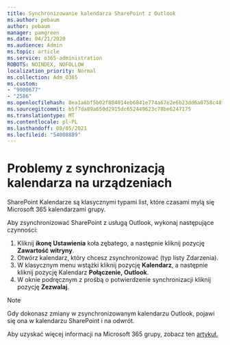 ```yaml
---
title: Synchronizowanie kalendarza SharePoint z Outlook
ms.author: pebaum
author: pebaum
manager: pamgreen
ms.date: 04/21/2020
ms.audience: Admin
ms.topic: article
ms.service: o365-administration
ROBOTS: NOINDEX, NOFOLLOW
localization_priority: Normal
ms.collection: Adm_O365
ms.custom:
- "9000677"
- "2586"
ms.openlocfilehash: 8ea1a6bf5b02f804014eb6841e774a67e2e6b23dd6a0758c48f05271644f1601
ms.sourcegitcommit: b5f7da89a650d2915dc652449623c78be6247175
ms.translationtype: MT
ms.contentlocale: pl-PL
ms.lasthandoff: 08/05/2021
ms.locfileid: "54008889"
---
```

# <a name="issues-synchronizing-your-calendar-to-devices"></a>Problemy z synchronizacją kalendarza na urządzeniach

SharePoint Kalendarze są klasycznymi typami list, które czasami mylą się Microsoft 365 kalendarzami grupy.

Aby zsynchronizować SharePoint z usługą Outlook, wykonaj następujące czynności:

1. Kliknij **ikonę Ustawienia** koła zębatego, a następnie kliknij pozycję **Zawartość witryny**.
2. Otwórz kalendarz, który chcesz zsynchronizować (typ listy Zdarzenia).
3. W klasycznym menu wstążki kliknij pozycję **Kalendarz**, a następnie kliknij pozycję Kalendarz **Połączenie, Outlook**.
4. W oknie podręcznym z prośbą o potwierdzenie synchronizacji kliknij pozycję **Zezwalaj**.

>[!Note]
> Gdy dokonasz zmiany w zsynchronizowanym kalendarzu Outlook, pojawi się ona w kalendarzu SharePoint i na odwrót.

Aby uzyskać więcej informacji na Microsoft 365 grupy, zobacz ten [artykuł.](https://support.office.com/article/Learn-about-Office-365-groups-b565caa1-5c40-40ef-9915-60fdb2d97fa2)
